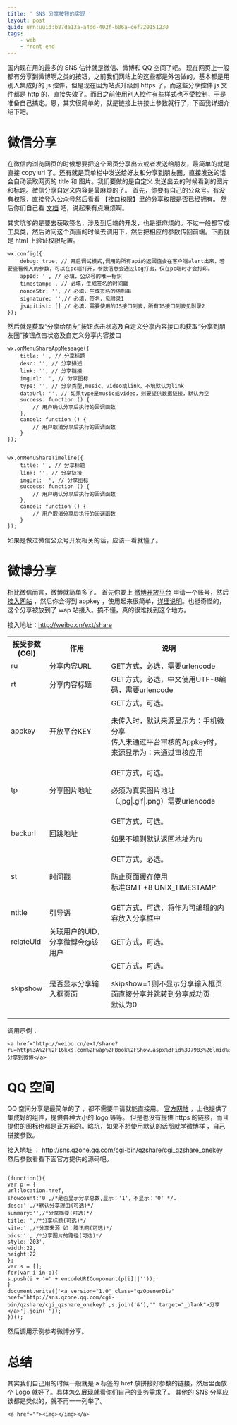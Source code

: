 ```yaml
---
title: ' SNS 分享按钮的实现 '
layout: post
guid: urn:uuid:b87da13a-a4dd-402f-b06a-cef720151230
tags:
    - web
    - front-end
---
```



国内现在用的最多的 SNS 估计就是微信、微博和 QQ 空间了吧。
现在网页上一般都有分享到微博啊之类的按钮，之前我们网站上的这些都是外包做的，基本都是用别人集成好的 js 控件，但是现在因为站点升级到 https 了，而这些分享控件 js 文件都是 http 的，直接失效了。而且之前使用别人控件有些样式也不受控制，于是准备自己搞定。恩，其实很简单的，就是链接上拼接上参数就行了，下面我详细介绍下吧。

# 微信分享 #

在微信内浏览网页的时候想要把这个网页分享出去或者发送给朋友，最简单的就是直接 copy url 了。还有就是菜单栏中发送给好友和分享到朋友圈，直接发送的话会自动读取网页的 title 和 图片。我们要做的是自定义 发送出去的时候看到的图片和标题。微信分享自定义内容是最麻烦的了。
首先，你要有自己的公众号。有没有权限，直接登入公众号然后看看 【接口权限】里的分享权限是否已经拥有。
然后你们自己看 [文档](http://mp.weixin.qq.com/wiki/7/aaa137b55fb2e0456bf8dd9148dd613f.html) 吧，说起来有点麻烦啊。

其实坑爹的是要去获取签名，涉及到后端的开发，也是挺麻烦的。不过一般都写成工具类，然后访问这个页面的时候去调用下，然后把相应的参数传回前端。下面就是 html 上验证权限配置。

```
wx.config({
    debug: true, // 开启调试模式,调用的所有api的返回值会在客户端alert出来，若要查看传入的参数，可以在pc端打开，参数信息会通过log打出，仅在pc端时才会打印。
    appId: '', // 必填，公众号的唯一标识
    timestamp: , // 必填，生成签名的时间戳
    nonceStr: '', // 必填，生成签名的随机串
    signature: '',// 必填，签名，见附录1
    jsApiList: [] // 必填，需要使用的JS接口列表，所有JS接口列表见附录2
});
```


然后就是获取“分享给朋友”按钮点击状态及自定义分享内容接口和获取“分享到朋友圈”按钮点击状态及自定义分享内容接口


```
wx.onMenuShareAppMessage({
    title: '', // 分享标题
    desc: '', // 分享描述
    link: '', // 分享链接
    imgUrl: '', // 分享图标
    type: '', // 分享类型,music、video或link，不填默认为link
    dataUrl: '', // 如果type是music或video，则要提供数据链接，默认为空
    success: function () { 
        // 用户确认分享后执行的回调函数
    },
    cancel: function () { 
        // 用户取消分享后执行的回调函数
    }
});


wx.onMenuShareTimeline({
    title: '', // 分享标题
    link: '', // 分享链接
    imgUrl: '', // 分享图标
    success: function () { 
        // 用户确认分享后执行的回调函数
    },
    cancel: function () { 
        // 用户取消分享后执行的回调函数
    }
});
```

如果是做过微信公众号开发相关的话，应该一看就懂了。


# 微博分享 #

相比微信而言，微博就简单多了。
首先你要上 [微博开放平台](http://open.weibo.com/) 申请一个账号，然后 [接入网站](http://open.weibo.com/connect) ，然后你会得到 appkey ，使用起来很简单，[详细说明](http://open.weibo.com/wiki/WAP%E7%AB%99%E6%8E%A5%E5%85%A5)。也挺奇怪的，这个分享被放到了 wap 站接入。搞不懂，真的很难找到这个地方。

接入地址：http://weibo.cn/ext/share

<table class="wiki_table" border="0" cellspacing="0" cellpadding="0" style="width:100%">

<tbody>

<tr>

<th class="wiki_table_thfirst" style="width:50px">接受参数(CGI)</th>

<th>作用</th>

<th>说明</th>

</tr>

<tr>

<td class="wiki_table_tdfirst">ru</td>

<td>分享内容URL</td>

<td>GET方式，必选，需要urlencode</td>

</tr>

<tr>

<td class="wiki_table_tdfirst">rt</td>

<td>分享内容标题</td>

<td>GET方式，必选，中文使用UTF-8编码，需要urlencode</td>

</tr>

<tr>

<td class="wiki_table_tdfirst">appkey</td>

<td>开放平台KEY</td>

<td>GET方式，可选。

<dl>

<dt>未传入时，默认来源显示为：手机微分享</dt>

<dt>传入未通过平台审核的Appkey时，来源显示为：未通过审核应用</dt>

</dl>

</td>

</tr>

<tr>

<td class="wiki_table_tdfirst">tp</td>

<td>分享图片地址</td>

<td>GET方式，可选。

<dl>

<dt>必须为真实图片地址（.jpg|.gif|.png）需要urlencode</dt>

</dl>

</td>

</tr>

<tr>

<td class="wiki_table_tdfirst">backurl</td>

<td>回跳地址</td>

<td>GET方式，可选。

<dl>

<dt>如果不填则默认返回地址为ru</dt>

</dl>

</td>

</tr>

<tr>

<td class="wiki_table_tdfirst">st</td>

<td>时间戳</td>

<td>GET方式，必选。

<dl>

<dt>防止页面缓存使用</dt>

<dt>标准GMT +8 UNIX_TIMESTAMP</dt>

</dl>

</td>

</tr>

<tr>

<td class="wiki_table_tdfirst">ntitle</td>

<td>引导语</td>

<td>GET方式，可选，将作为可编辑的内容放入分享框中</td>

</tr>

<tr>

<td class="wiki_table_tdfirst">relateUid</td>

<td>关联用户的UID，分享微博会@该用户</td>

<td>GET方式，可选。</td>

</tr>

<tr>

<td class="wiki_table_tdfirst">skipshow</td>

<td>是否显示分享输入框页面</td>

<td>GET方式，可选。

<dl>

<dt>skipshow=1则不显示分享输入框页面直接分享并跳转到分享成功页</dt>

<dt>默认为0</dt>

</dl>

</td>

</tr>

</tbody>

</table>

调用示例：

    <a href="http://weibo.cn/ext/share?ru=http%3A%2F%2F16kxs.com%2Fwap%2FBook%2FShow.aspx%3Fid%3D7983%26lmid%3D0%26uid%3D0%26ups%3D0&rt=%E9%83%BD%E5%B8%82%E7%89%A7%E9%AC%BC%E4%BA%BA&st=1301645308&appkey=3989260088">分享到微博</a>

# QQ 空间 #

QQ 空间分享是最简单的了 ，都不需要申请就能直接用。
[官方网站](http://connect.qq.com/intro/share/) ，上也提供了集成好的组件，提供各种大小的 logo 等等。
但是也没有提供 https 的链接，而且提供的图标也都是正方形的。略坑，如果不想使用默认的话那就学微博样 ，自己拼接参数。


接入地址 ： http://sns.qzone.qq.com/cgi-bin/qzshare/cgi_qzshare_onekey
然后参数看看下面官方提供的源码吧。

```

(function(){
var p = {
url:location.href,
showcount:'0',/*是否显示分享总数,显示：'1'，不显示：'0' */.
desc:'',/*默认分享理由(可选)*/
summary:'',/*分享摘要(可选)*/
title:'',/*分享标题(可选)*/
site:'',/*分享来源 如：腾讯网(可选)*/
pics:'', /*分享图片的路径(可选)*/
style:'203',
width:22,
height:22
};
var s = [];
for(var i in p){
s.push(i + '=' + encodeURIComponent(p[i]||''));
}
document.write(['<a version="1.0" class="qzOpenerDiv" href="http://sns.qzone.qq.com/cgi-bin/qzshare/cgi_qzshare_onekey?',s.join('&'),'" target="_blank">分享</a>'].join(''));
})();

```

然后调用示例参考微博分享。


# 总结 #
其实我们自己用的时候一般就是 a 标签的 href 放拼接好参数的链接，然后里面放个 Logo 就好了。具体怎么展现就看你们自己的业务需求了。 其他的 SNS 分享应该都是类似的，就不再一一列举了。

```
<a href=""><img></img></a>
```

